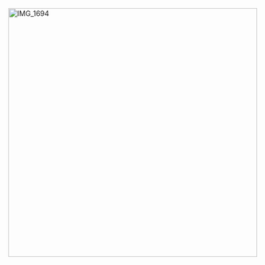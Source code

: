 <img width="500" height="500" alt="IMG_1694" src="https://github.com/user-attachments/assets/6d9fcc29-d948-4a19-baa7-881cd52785b7" />


